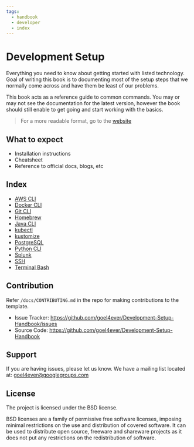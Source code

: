 ```yaml
---
tags:
  - handbook
  - developer
  - index
---
```


# Development Setup

Everything you need to know about getting started with listed technology.
Goal of writing this book is to documenting most of the setup steps that we normally come across and have them be least of our problems.

This book acts as a reference guide to common commands. You may or may not see the documentation for the latest version, however the book should still enable to get going and start working with the basics.

> For a more readable format, go to the [website](https://learn-with-me.github.io/Development-Setup-Handbook/)

## What to expect

- Installation instructions
- Cheatsheet
- Reference to official docs, blogs, etc

## Index

- [AWS CLI](./aws-cli/)
- [Docker CLI](./docker-cli/)
- [Git CLI](./git-cli/)
- [Homebrew](./homebrew/)
- [Java CLI](./java-cli/)
- [kubectl](./kubectl/)
- [kustomize](./kustomize/)
- [PostgreSQL](./postgresql/)
- [Python CLI](./python-cli/)
- [Splunk](./splunk/)
- [SSH](./ssh/)
- [Terminal Bash](./terminal-bash/)

## Contribution

Refer `/docs/CONTRIBUTING.md` in the repo for making contributions to the template.

- Issue Tracker: https://github.com/goel4ever/Development-Setup-Handbook/issues
- Source Code: https://github.com/goel4ever/Development-Setup-Handbook

Support
-------

If you are having issues, please let us know.
We have a mailing list located at: goel4ever@googlegroups.com

License
-------

The project is licensed under the BSD license.

BSD licenses are a family of permissive free software licenses, imposing minimal restrictions on the use and distribution of covered software. It can be used to distribute open source, freeware and shareware projects as it does not put any restrictions on the redistribution of software.
